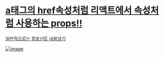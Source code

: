 # <a href="~"> a태그의 href속성처럼 리액트에서 속성처럼 사용하는 props!!
  
  일반적으로는 컴포넌트 내용넣기
  
  ![image](https://user-images.githubusercontent.com/85022962/129807833-9f181a99-8494-468d-bfef-dbe065175e88.png)
